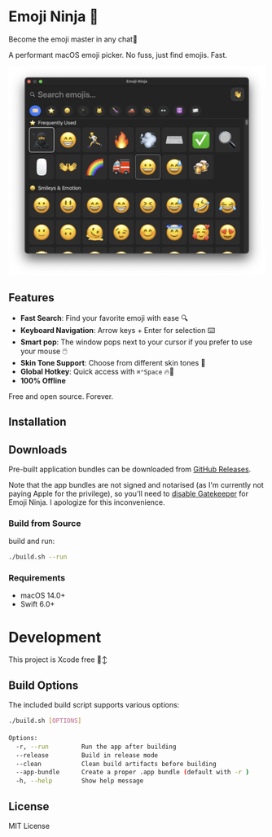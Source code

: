 # Emoji Ninja 🥷

Become the emoji master in any chat🤙

A performant macOS emoji picker. No fuss, just find emojis. Fast.

![Screenshot](demo/screenshot.png)

## Features

- **Fast Search**: Find your favorite emoji with ease 🔍️
- **Keyboard Navigation**: Arrow keys + Enter for selection ⌨️
- **Smart pop**: The window pops next to your cursor if you prefer to use your mouse 🖱️
- **Skin Tone Support**: Choose from different skin tones 🌈
- **Global Hotkey**: Quick access with `⌘⌃Space` 🔥🔑
- **100% Offline**

Free and open source. Forever.
## Installation

## Downloads
Pre-built application bundles can be downloaded from [GitHub Releases](https://github.com/mikkelam/emoji-ninja/releases/).

Note that the app bundles are not signed and notarised (as I'm currently not paying Apple for the privilege), so you'll need to [disable Gatekeeper](https://disable-gatekeeper.github.io) for Emoji Ninja. I apologize for this inconvenience.

### Build from Source

build and run:
```bash
./build.sh --run
```

### Requirements

- macOS 14.0+
- Swift 6.0+

# Development
This project is Xcode free 🙂‍↕️

## Build Options

The included build script supports various options:

```bash
./build.sh [OPTIONS]

Options:
  -r, --run         Run the app after building
  --release         Build in release mode
  --clean           Clean build artifacts before building
  --app-bundle      Create a proper .app bundle (default with -r )
  -h, --help        Show help message
```


## License

MIT License

